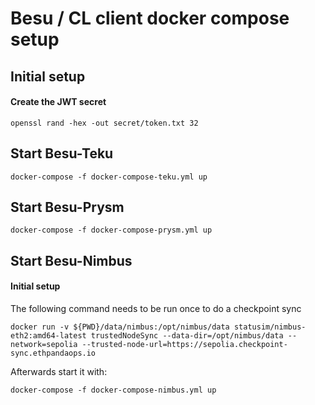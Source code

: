 # Besu / CL client docker compose setup

## Initial setup 
#### Create the JWT secret
```
openssl rand -hex -out secret/token.txt 32
```

## Start Besu-Teku
```
docker-compose -f docker-compose-teku.yml up
```

## Start Besu-Prysm
```
docker-compose -f docker-compose-prysm.yml up
```

## Start Besu-Nimbus
#### Initial setup
The following command needs to be run once to do a checkpoint sync
```
docker run -v ${PWD}/data/nimbus:/opt/nimbus/data statusim/nimbus-eth2:amd64-latest trustedNodeSync --data-dir=/opt/nimbus/data --network=sepolia --trusted-node-url=https://sepolia.checkpoint-sync.ethpandaops.io
```

Afterwards start it with:
```
docker-compose -f docker-compose-nimbus.yml up
```
